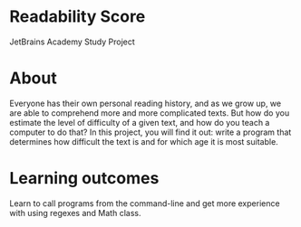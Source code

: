 # Readability Score
JetBrains Academy Study Project

# About
Everyone has their own personal reading history, and as we grow up, we are able to comprehend more and more complicated texts. But how do you estimate the level of difficulty of a given text, and how do you teach a computer to do that? In this project, you will find it out: write a program that determines how difficult the text is and for which age it is most suitable.

# Learning outcomes
Learn to call programs from the command-line and get more experience with using regexes and Math class.
